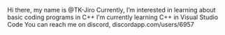 Hi there, my name is @TK-Jiro
Currently, I’m interested in learning about basic coding programs in C++
I’m currently learning C++ in Visual Studio Code
You can reach me on discord, discordapp.com/users/6957

